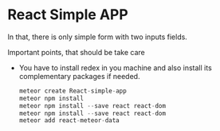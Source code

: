 # React Simple APP
In that, there is only simple form with two inputs fields.


Important points, that should be take care
- You have to install redex in you machine and also install its complementary packages if needed.

	```javascript
	meteor create React-simple-app
	meteor npm install
	meteor npm install --save react react-dom
	meteor npm install --save react react-dom
	meteor add react-meteor-data
	```
